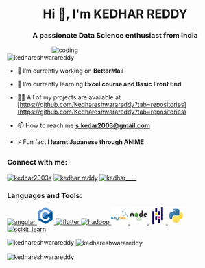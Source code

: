 <h1 align="center">Hi 👋, I'm KEDHAR REDDY</h1>
<h3 align="center">A passionate Data Science enthusiast from India</h3>
<img align="right" alt="coding" width="400" src="https://raw.githubusercontent.com/TheDudeThatCode/TheDudeThatCode/master/Assets/Designer.gif">

<p align="left"> <img src="https://komarev.com/ghpvc/?username=kedhareshwarareddy&label=Profile%20views&color=0e75b6&style=flat" alt="kedhareshwarareddy" /> </p>

- 🔭 I’m currently working on **BetterMail**

- 🌱 I’m currently learning **Excel course and Basic Front End**

- 👨‍💻 All of my projects are available at [https://github.com/Kedhareshwarareddy?tab=repositories](https://github.com/Kedhareshwarareddy?tab=repositories)

- 📫 How to reach me **s.kedar2003@gmail.com**

- ⚡ Fun fact **I learnt Japanese through ANIME**

<h3 align="left">Connect with me:</h3>
<p align="left">
<a href="https://twitter.com/kedhar2003s" target="blank"><img align="center" src="https://raw.githubusercontent.com/rahuldkjain/github-profile-readme-generator/master/src/images/icons/Social/twitter.svg" alt="kedhar2003s" height="30" width="40" /></a>
<a href="https://linkedin.com/in/kedhar reddy" target="blank"><img align="center" src="https://raw.githubusercontent.com/rahuldkjain/github-profile-readme-generator/master/src/images/icons/Social/linked-in-alt.svg" alt="kedhar reddy" height="30" width="40" /></a>
<a href="https://instagram.com/kedhar____" target="blank"><img align="center" src="https://raw.githubusercontent.com/rahuldkjain/github-profile-readme-generator/master/src/images/icons/Social/instagram.svg" alt="kedhar____" height="30" width="40" /></a>
</p>

<h3 align="left">Languages and Tools:</h3>
<p align="left"> <a href="https://angular.io" target="_blank" rel="noreferrer"> <img src="https://angular.io/assets/images/logos/angular/angular.svg" alt="angular" width="40" height="40"/> </a> <a href="https://www.cprogramming.com/" target="_blank" rel="noreferrer"> <img src="https://raw.githubusercontent.com/devicons/devicon/master/icons/c/c-original.svg" alt="c" width="40" height="40"/> </a> <a href="https://flutter.dev" target="_blank" rel="noreferrer"> <img src="https://www.vectorlogo.zone/logos/flutterio/flutterio-icon.svg" alt="flutter" width="40" height="40"/> </a> <a href="https://hadoop.apache.org/" target="_blank" rel="noreferrer"> <img src="https://www.vectorlogo.zone/logos/apache_hadoop/apache_hadoop-icon.svg" alt="hadoop" width="40" height="40"/> </a> <a href="https://www.mysql.com/" target="_blank" rel="noreferrer"> <img src="https://raw.githubusercontent.com/devicons/devicon/master/icons/mysql/mysql-original-wordmark.svg" alt="mysql" width="40" height="40"/> </a> <a href="https://nodejs.org" target="_blank" rel="noreferrer"> <img src="https://raw.githubusercontent.com/devicons/devicon/master/icons/nodejs/nodejs-original-wordmark.svg" alt="nodejs" width="40" height="40"/> </a> <a href="https://pandas.pydata.org/" target="_blank" rel="noreferrer"> <img src="https://raw.githubusercontent.com/devicons/devicon/2ae2a900d2f041da66e950e4d48052658d850630/icons/pandas/pandas-original.svg" alt="pandas" width="40" height="40"/> </a> <a href="https://www.python.org" target="_blank" rel="noreferrer"> <img src="https://raw.githubusercontent.com/devicons/devicon/master/icons/python/python-original.svg" alt="python" width="40" height="40"/> </a> <a href="https://scikit-learn.org/" target="_blank" rel="noreferrer"> <img src="https://upload.wikimedia.org/wikipedia/commons/0/05/Scikit_learn_logo_small.svg" alt="scikit_learn" width="40" height="40"/> </a> </p>

<p><img align="left" src="https://github-readme-stats.vercel.app/api/top-langs?username=kedhareshwarareddy&show_icons=true&locale=en&layout=compact" alt="kedhareshwarareddy" /></p>

<p>&nbsp;<img align="center" src="https://github-readme-stats.vercel.app/api?username=kedhareshwarareddy&show_icons=true&locale=en" alt="kedhareshwarareddy" /></p>

<p><img align="center" src="https://github-readme-streak-stats.herokuapp.com/?user=kedhareshwarareddy&" alt="kedhareshwarareddy" /></p>
